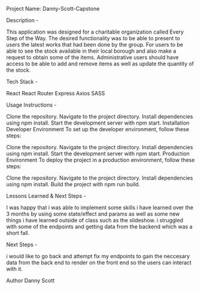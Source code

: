 Project Name: Danny-Scott-Capstone

Description -

This application was designed for a charitable organization called Every Step of the Way. The desired functionality was to be able to present to users the latest works that had been done by the group. For users to be able to see the stock available in their local borough and also make a request to obtain some of the items. Administrative users should have access to be able to add and remove items as well as update the quantity of the stock.

Tech Stack -

React
React Router
Express
Axios
SASS

Usage Instructions -

Clone the repository.
Navigate to the project directory.
Install dependencies using npm install.
Start the development server with npm start.
Installation
Developer Environment
To set up the developer environment, follow these steps:

Clone the repository.
Navigate to the project directory.
Install dependencies using npm install.
Start the development server with npm start.
Production Environment
To deploy the project in a production environment, follow these steps:

Clone the repository.
Navigate to the project directory.
Install dependencies using npm install.
Build the project with npm run build.

Lessons Learned & Next Steps -

I was happy that i was able to implement some skills i have learned over the 3 months by using some state/effect and params as well as some new things i have learned outside of class such as the slideshow. i struggled with some of the endpoints and getting data from the backend which was a short fall.

Next Steps -

i would like to go back and attempt fix my endpoints to gain the neccesary data from the back end to render on the front end so the users can interact with it.

Author
Danny Scott
